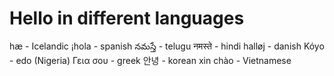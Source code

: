 # Hello in different languages

hæ       -  Icelandic
¡hola    -  spanish
నమస్తే     -  telugu
नमस्ते     -  hindi
halløj   -  danish
Kóyo     -  edo (Nigeria)
Γεια σου -  greek
안녕     -  korean
xin chào -  Vietnamese

